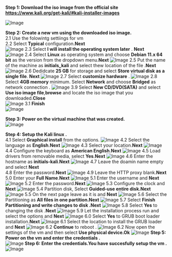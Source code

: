 **Step 1: Download the iso image from the official site https://www.kali.org/get-kali/#kali-installer-images**

![Image](https://github.com/user-attachments/assets/f707939e-cc28-4262-95fe-1df34c12ded3)

**Step 2: Create a new vm using the downloaded iso image.<br>** 
      2.1 Use the folowintg settiings for vm  
      2.2 Select **Typical** configuration.**Next**      
![Image](https://github.com/user-attachments/assets/9ed1bc69-9686-4d32-9778-2f0aec55c400)
      2.3 Select **I will install the operating system later** . **Next**  
![Image](https://github.com/user-attachments/assets/07415f2a-17a8-468d-b93d-083c828e3e92)
      2.4 Select **Linux** as operating system and choose **Debian 11.x 64 bit**  as the version from the dropdown menu.**Next**
![Image](https://github.com/user-attachments/assets/87d2a0a0-3fae-4552-aa9c-d93110190226)
      2.5 Put the name of the machine as **initials_kali** and select thew location of the file .**Next**
![Image](https://github.com/user-attachments/assets/69bbfaee-92d1-490c-8935-5220d720a71a)
      2.6 Dedidcate **25 GB** for storage and select **Store virtual disk as a single file**. **Next**
![Image](https://github.com/user-attachments/assets/618cde82-880c-4a2c-8984-2dad9e0ec8b8)
      2.7 Select **customize hardware** .
![Image](https://github.com/user-attachments/assets/fb542b20-49be-41c4-a8f1-394c63c50662)
      2.8 Select **4GB memory** minimum. Select **Network** and choose **Bridged** as network connection .
![Image](https://github.com/user-attachments/assets/b1ba9391-b042-4928-9bcf-6f25a1909d1a)
      3.9 Select **New CD/DVD(SATA)** and select **Use iso image file**,**browse** and locate the iso image that you downloaded.**Close**      
![Image](https://github.com/user-attachments/assets/f6cb65f7-c2e8-4239-8db3-e5e10c0c6e82)
      3.1 **Finish**<br>
![Image](https://github.com/user-attachments/assets/25b33667-a2b8-493d-a239-3093b6d21feb)

**Step 3: Power on the virtual machine that was created.<br>** 
![Image](https://github.com/user-attachments/assets/c04ab5f7-ddf4-4765-a5db-010e1c055eca)

**Step 4: Setup the Kali linux .<br>** 
      4.1 Select **Graphical install** from the options.
![Image](https://github.com/user-attachments/assets/f73e42ba-5fd2-4b2d-bd97-7d580397f59b)
      4.2 Select the language as **English**.**Next**
![Image](https://github.com/user-attachments/assets/9fe9b8ed-49ed-4426-8d86-b8d0f85b652a)
      4.3 Select your location.**Next**
![Image](https://github.com/user-attachments/assets/ecfd78db-6707-45d5-804e-aa11a74824e6)
      4.4 Configure the keyboard as **American English**.**Next**
![Image](https://github.com/user-attachments/assets/8fa89990-35f0-4bb8-b18b-47edbf85d55b)
      4.5 Load drivers from removable media, select **Yes**.**Next**
![Image](https://github.com/user-attachments/assets/b2e1ab35-9caa-4072-9a5f-01f350c90843)
      4.6 Enter the hostname as **initials-kali**.**Next**
![Image](https://github.com/user-attachments/assets/5a0bf8d7-f94c-464b-bca7-f65b377d4afa)
      4.7 Leave the doamin name empty and select **Next**<br>
      4.8 Enter the password.**Next**
![Image](https://github.com/user-attachments/assets/6e9eb317-bb46-4938-b275-01532415c8cf)
      4.9 Leave the HTTP proxy blank.**Next**<br>
      5.0 Enter your **Full Name**.**Next**
![Image](https://github.com/user-attachments/assets/a2bc9fc1-234f-4fee-9a14-61a11964231a)
      5.1 Enter the username and **Next**
![Image](https://github.com/user-attachments/assets/7643b21c-eba7-4446-9d99-aa4067bf9e85)
      5.2 Enter the password.**Next**
![Image](https://github.com/user-attachments/assets/a05a5482-7cb9-4f69-a89b-15d24b6ff43a)
      5.3 Configure the clock and **Next**
![Image](https://github.com/user-attachments/assets/ee8c3f38-f159-4b3b-a335-9b0a8ca39394)
      5.4 Partition disk, Select **Guided-use entire disk.Next**
![Image](https://github.com/user-attachments/assets/eb8477b9-0ef3-40ca-9f45-9d7643d412e9)
      5.5 On the next page leave as it is and  **Next**
![Image](https://github.com/user-attachments/assets/edc31016-0695-4ba2-9af8-f761c1a2db43)
      5.6 Select the Partitioning as **All files in one partition.Next**
![Image](https://github.com/user-attachments/assets/41ca1009-de41-40a2-a1bc-b79c73632873)
      5.7 Select **Finish Partitioning and write changes to disk .Next**
![Image](https://github.com/user-attachments/assets/660333a0-08bd-41be-b6ca-04e25d485be2)
      5.8 Select **Yes** to changing the disk .**Next**
![Image](https://github.com/user-attachments/assets/d8476aa8-dd21-4a36-a9d1-0e3f1d8513c7)
      5.9 Let the installation process run and select the options and **Next**
![Image](https://github.com/user-attachments/assets/f4b18f95-16c9-40ba-9b10-e84aa64f1622)
      6.0 Select **Yes** to GRUB boot loader installation.**Next**
![Image](https://github.com/user-attachments/assets/e6292944-3ffa-4654-9789-f5cadc4bd262)
      6.1 Select the location to install the GRUB loader and **Next**
![Image](https://github.com/user-attachments/assets/81337db7-99d5-4b6f-be06-3cf9b48839de)
      6.2 **Continue** to reboot .
![Image](https://github.com/user-attachments/assets/ded585c3-9c86-42e9-88fc-eb7a388bcf8b)
      6.2 Now open the settings of the vm and then select **Use physical device.Ok**
![Image](https://github.com/user-attachments/assets/eeccdf67-5cdd-40a8-bbaf-09895d5e23b8)
**Step 5: Power on the vm and enter the credentials .<br>** 
![Image](https://github.com/user-attachments/assets/298cd211-0087-4a17-a183-044ca6db74ec)
**Step 6: Enter the credentials.You have succesfully setup the vm  .<br>** 
![Image](https://github.com/user-attachments/assets/381400b0-0bbc-4545-8b92-e3bf1b1f23d6)

